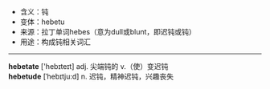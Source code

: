 - <span class="definition">含义：钝</span>
- <span class="definition">变体：hebetu</span>
- <span class="definition">来源：拉丁单词hebes（意为dull或blunt，即迟钝或钝）</span>
- <span class="definition">用途：构成钝相关词汇</span>

---

<span class="vocabulary">**hebetate**</span> ['hebɪteɪt] adj. 尖端钝的 v.（使）变迟钝        
<span class="vocabulary">**hebetude**</span> [ˈhebɪtju:d] n. 迟钝，精神迟钝，兴趣丧失
